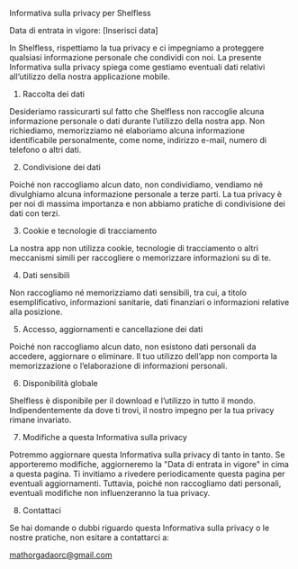Informativa sulla privacy per Shelfless

Data di entrata in vigore: [Inserisci data]

In Shelfless, rispettiamo la tua privacy e ci impegniamo a proteggere qualsiasi informazione personale che condividi con noi. La presente Informativa sulla privacy spiega come gestiamo eventuali dati relativi all’utilizzo della nostra applicazione mobile.

1. Raccolta dei dati

Desideriamo rassicurarti sul fatto che Shelfless non raccoglie alcuna informazione personale o dati durante l’utilizzo della nostra app. Non richiediamo, memorizziamo né elaboriamo alcuna informazione identificabile personalmente, come nome, indirizzo e-mail, numero di telefono o altri dati.

2. Condivisione dei dati

Poiché non raccogliamo alcun dato, non condividiamo, vendiamo né divulghiamo alcuna informazione personale a terze parti. La tua privacy è per noi di massima importanza e non abbiamo pratiche di condivisione dei dati con terzi.

3. Cookie e tecnologie di tracciamento

La nostra app non utilizza cookie, tecnologie di tracciamento o altri meccanismi simili per raccogliere o memorizzare informazioni su di te.

4. Dati sensibili

Non raccogliamo né memorizziamo dati sensibili, tra cui, a titolo esemplificativo, informazioni sanitarie, dati finanziari o informazioni relative alla posizione.

5. Accesso, aggiornamenti e cancellazione dei dati

Poiché non raccogliamo alcun dato, non esistono dati personali da accedere, aggiornare o eliminare. Il tuo utilizzo dell’app non comporta la memorizzazione o l’elaborazione di informazioni personali.

6. Disponibilità globale

Shelfless è disponibile per il download e l’utilizzo in tutto il mondo. Indipendentemente da dove ti trovi, il nostro impegno per la tua privacy rimane invariato.

7. Modifiche a questa Informativa sulla privacy

Potremmo aggiornare questa Informativa sulla privacy di tanto in tanto. Se apporteremo modifiche, aggiorneremo la "Data di entrata in vigore" in cima a questa pagina. Ti invitiamo a rivedere periodicamente questa pagina per eventuali aggiornamenti. Tuttavia, poiché non raccogliamo dati personali, eventuali modifiche non influenzeranno la tua privacy.

8. Contattaci

Se hai domande o dubbi riguardo questa Informativa sulla privacy o le nostre pratiche, non esitare a contattarci a:

mathorgadaorc@gmail.com
